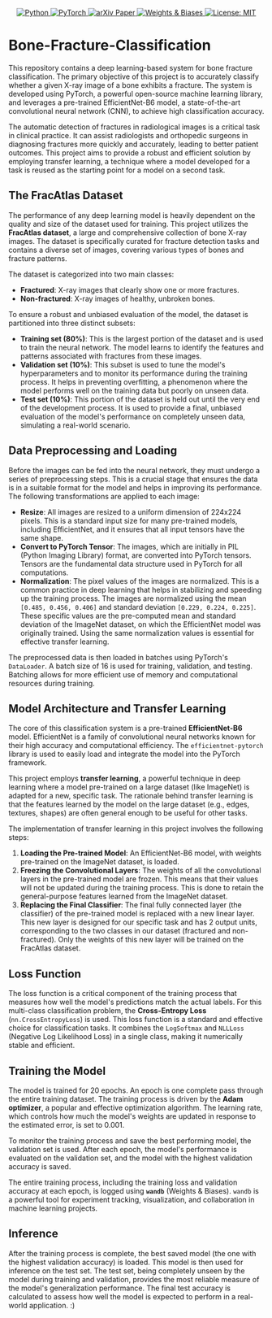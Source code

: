 <p align="center">
    <a href="https://www.python.org/">
        <img src="https://img.shields.io/badge/Python-3.8%2B-blue.svg?logo=python&logoColor=white" alt="Python">
    </a>
    <a href="https://pytorch.org/">
        <img src="https://img.shields.io/badge/PyTorch-1.10%2B-EE4C2C?logo=pytorch&logoColor=white" alt="PyTorch">
    </a>
    <a href="https://arxiv.org/abs/2406.15958">
        <img src="https://img.shields.io/badge/arXiv-2406.15958-b31b1b.svg?logo=arxiv&logoColor=white" alt="arXiv Paper">
    </a>
    <a href="https://github.com/weights-and-biases/wandb">
        <img src="https://img.shields.io/badge/Weights%20%26%20Biases-Enabled-FFBE00?logo=wandb&logoColor=black" alt="Weights & Biases">
    </a>
    <a href="https://opensource.org/licenses/MIT">
        <img src="https://img.shields.io/badge/License-MIT-green.svg?logo=license&logoColor=white" alt="License: MIT">
    </a>
</p>

# Bone-Fracture-Classification

This repository contains a deep learning-based system for bone fracture classification. The primary objective of this project is to accurately classify whether a given X-ray image of a bone exhibits a fracture. The system is developed using PyTorch, a powerful open-source machine learning library, and leverages a pre-trained EfficientNet-B6 model, a state-of-the-art convolutional neural network (CNN), to achieve high classification accuracy.

The automatic detection of fractures in radiological images is a critical task in clinical practice. It can assist radiologists and orthopedic surgeons in diagnosing fractures more quickly and accurately, leading to better patient outcomes. This project aims to provide a robust and efficient solution by employing transfer learning, a technique where a model developed for a task is reused as the starting point for a model on a second task.

## The FracAtlas Dataset

The performance of any deep learning model is heavily dependent on the quality and size of the dataset used for training. This project utilizes the **FracAtlas dataset**, a large and comprehensive collection of bone X-ray images. The dataset is specifically curated for fracture detection tasks and contains a diverse set of images, covering various types of bones and fracture patterns.

The dataset is categorized into two main classes:
*   **Fractured**: X-ray images that clearly show one or more fractures.
*   **Non-fractured**: X-ray images of healthy, unbroken bones.

To ensure a robust and unbiased evaluation of the model, the dataset is partitioned into three distinct subsets:
*   **Training set (80%)**: This is the largest portion of the dataset and is used to train the neural network. The model learns to identify the features and patterns associated with fractures from these images.
*   **Validation set (10%)**: This subset is used to tune the model's hyperparameters and to monitor its performance during the training process. It helps in preventing overfitting, a phenomenon where the model performs well on the training data but poorly on unseen data.
*   **Test set (10%)**: This portion of the dataset is held out until the very end of the development process. It is used to provide a final, unbiased evaluation of the model's performance on completely unseen data, simulating a real-world scenario.

## Data Preprocessing and Loading

Before the images can be fed into the neural network, they must undergo a series of preprocessing steps. This is a crucial stage that ensures the data is in a suitable format for the model and helps in improving its performance. The following transformations are applied to each image:

*   **Resize**: All images are resized to a uniform dimension of 224x224 pixels. This is a standard input size for many pre-trained models, including EfficientNet, and it ensures that all input tensors have the same shape.
*   **Convert to PyTorch Tensor**: The images, which are initially in PIL (Python Imaging Library) format, are converted into PyTorch tensors. Tensors are the fundamental data structure used in PyTorch for all computations.
*   **Normalization**: The pixel values of the images are normalized. This is a common practice in deep learning that helps in stabilizing and speeding up the training process. The images are normalized using the mean `[0.485, 0.456, 0.406]` and standard deviation `[0.229, 0.224, 0.225]`. These specific values are the pre-computed mean and standard deviation of the ImageNet dataset, on which the EfficientNet model was originally trained. Using the same normalization values is essential for effective transfer learning.

The preprocessed data is then loaded in batches using PyTorch's `DataLoader`. A batch size of 16 is used for training, validation, and testing. Batching allows for more efficient use of memory and computational resources during training.

## Model Architecture and Transfer Learning

The core of this classification system is a pre-trained **EfficientNet-B6** model. EfficientNet is a family of convolutional neural networks known for their high accuracy and computational efficiency. The `efficientnet-pytorch` library is used to easily load and integrate the model into the PyTorch framework.

This project employs **transfer learning**, a powerful technique in deep learning where a model pre-trained on a large dataset (like ImageNet) is adapted for a new, specific task. The rationale behind transfer learning is that the features learned by the model on the large dataset (e.g., edges, textures, shapes) are often general enough to be useful for other tasks.

The implementation of transfer learning in this project involves the following steps:
1.  **Loading the Pre-trained Model**: An EfficientNet-B6 model, with weights pre-trained on the ImageNet dataset, is loaded.
2.  **Freezing the Convolutional Layers**: The weights of all the convolutional layers in the pre-trained model are frozen. This means that their values will not be updated during the training process. This is done to retain the general-purpose features learned from the ImageNet dataset.
3.  **Replacing the Final Classifier**: The final fully connected layer (the classifier) of the pre-trained model is replaced with a new linear layer. This new layer is designed for our specific task and has 2 output units, corresponding to the two classes in our dataset (fractured and non-fractured). Only the weights of this new layer will be trained on the FracAtlas dataset.

## Loss Function

The loss function is a critical component of the training process that measures how well the model's predictions match the actual labels. For this multi-class classification problem, the **Cross-Entropy Loss** (`nn.CrossEntropyLoss`) is used. This loss function is a standard and effective choice for classification tasks. It combines the `LogSoftmax` and `NLLLoss` (Negative Log Likelihood Loss) in a single class, making it numerically stable and efficient.

## Training the Model

The model is trained for 20 epochs. An epoch is one complete pass through the entire training dataset. The training process is driven by the **Adam optimizer**, a popular and effective optimization algorithm. The learning rate, which controls how much the model's weights are updated in response to the estimated error, is set to 0.001.

To monitor the training process and save the best performing model, the validation set is used. After each epoch, the model's performance is evaluated on the validation set, and the model with the highest validation accuracy is saved.

The entire training process, including the training loss and validation accuracy at each epoch, is logged using **`wandb`** (Weights & Biases). `wandb` is a powerful tool for experiment tracking, visualization, and collaboration in machine learning projects.

## Inference

After the training process is complete, the best saved model (the one with the highest validation accuracy) is loaded. This model is then used for inference on the test set. The test set, being completely unseen by the model during training and validation, provides the most reliable measure of the model's generalization performance. The final test accuracy is calculated to assess how well the model is expected to perform in a real-world application. :)
